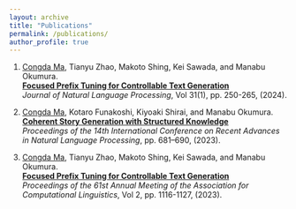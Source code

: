 ```yaml
---
layout: archive
title: "Publications"
permalink: /publications/
author_profile: true
---
```

1. <ins>Congda Ma</ins>, Tianyu Zhao, Makoto Shing, Kei Sawada, and Manabu Okumura.\
   **[Focused Prefix Tuning for Controllable Text Generation](https://doi.org/10.5715/jnlp.31.250)**\
   *Journal of Natural Language Processing*, Vol 31(1), pp. 250-265, (2024).
   
3. <ins>Congda Ma</ins>, Kotaro Funakoshi, Kiyoaki Shirai, and Manabu Okumura.\
   **[Coherent Story Generation with Structured Knowledge](https://aclanthology.org/2023.ranlp-1.74/)**\
   *Proceedings of the 14th International Conference on Recent Advances in Natural Language Processing*, pp. 681–690, (2023).
   
5. <ins>Congda Ma</ins>, Tianyu Zhao, Makoto Shing, Kei Sawada, and Manabu Okumura.\
   **[Focused Prefix Tuning for Controllable Text Generation](https://aclanthology.org/2023.acl-short.96)**\
   *Proceedings of the 61st Annual Meeting of the Association for Computational Linguistics*, Vol 2, pp. 1116-1127, (2023). 
